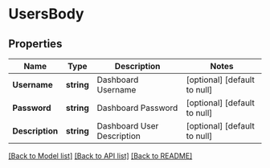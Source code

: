 # UsersBody

## Properties
Name | Type | Description | Notes
------------ | ------------- | ------------- | -------------
**Username** | **string** | Dashboard Username | [optional] [default to null]
**Password** | **string** | Dashboard Password | [optional] [default to null]
**Description** | **string** | Dashboard User Description | [optional] [default to null]

[[Back to Model list]](../README.md#documentation-for-models) [[Back to API list]](../README.md#documentation-for-api-endpoints) [[Back to README]](../README.md)

